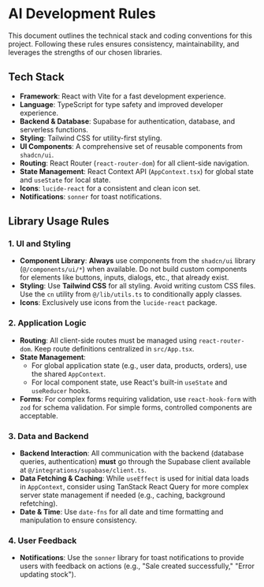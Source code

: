 # AI Development Rules

This document outlines the technical stack and coding conventions for this project. Following these rules ensures consistency, maintainability, and leverages the strengths of our chosen libraries.

## Tech Stack

-   **Framework**: React with Vite for a fast development experience.
-   **Language**: TypeScript for type safety and improved developer experience.
-   **Backend & Database**: Supabase for authentication, database, and serverless functions.
-   **Styling**: Tailwind CSS for utility-first styling.
-   **UI Components**: A comprehensive set of reusable components from `shadcn/ui`.
-   **Routing**: React Router (`react-router-dom`) for all client-side navigation.
-   **State Management**: React Context API (`AppContext.tsx`) for global state and `useState` for local state.
-   **Icons**: `lucide-react` for a consistent and clean icon set.
-   **Notifications**: `sonner` for toast notifications.

## Library Usage Rules

### 1. UI and Styling

-   **Component Library**: **Always** use components from the `shadcn/ui` library (`@/components/ui/*`) when available. Do not build custom components for elements like buttons, inputs, dialogs, etc., that already exist.
-   **Styling**: Use **Tailwind CSS** for all styling. Avoid writing custom CSS files. Use the `cn` utility from `@/lib/utils.ts` to conditionally apply classes.
-   **Icons**: Exclusively use icons from the `lucide-react` package.

### 2. Application Logic

-   **Routing**: All client-side routes must be managed using `react-router-dom`. Keep route definitions centralized in `src/App.tsx`.
-   **State Management**:
    -   For global application state (e.g., user data, products, orders), use the shared `AppContext`.
    -   For local component state, use React's built-in `useState` and `useReducer` hooks.
-   **Forms**: For complex forms requiring validation, use `react-hook-form` with `zod` for schema validation. For simple forms, controlled components are acceptable.

### 3. Data and Backend

-   **Backend Interaction**: All communication with the backend (database queries, authentication) **must** go through the Supabase client available at `@/integrations/supabase/client.ts`.
-   **Data Fetching & Caching**: While `useEffect` is used for initial data loads in `AppContext`, consider using TanStack React Query for more complex server state management if needed (e.g., caching, background refetching).
-   **Date & Time**: Use `date-fns` for all date and time formatting and manipulation to ensure consistency.

### 4. User Feedback

-   **Notifications**: Use the `sonner` library for toast notifications to provide users with feedback on actions (e.g., "Sale created successfully," "Error updating stock").